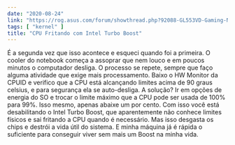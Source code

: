 ```yaml
---
date: "2020-08-24"
link: "https://rog.asus.com/forum/showthread.php?92088-GL553VD-Gaming-Normal-CPU-Temperature-Range&s=b1f7689c0bb3092110ec06ad4fe25684"
tags: [ "kernel" ]
title: "CPU Fritando com Intel Turbo Boost"
---
```

É a segunda vez que isso acontece e esqueci quando foi a primeira. O cooler do notebook começa a assoprar que nem louco e em poucos minutos o computador desliga. O processo se repete, sempre que faço alguma atividade que exige mais processamento. Baixo o HW Monitor da CPUID e verifico que a CPU está alcançando limites acima de 90 graus celsius, e para segurança ela se auto-desliga. A solução? Ir em opções de energia do SO e trocar o limite máximo que a CPU pode ser usada de 100% para 99%. Isso mesmo, apenas abaixe um por cento. Com isso você está desabilitando o Intel Turbo Boost, que aparentemente não conhece limites físicos e sai fritando a CPU quando é necessário. Mas isso desgasta os chips e destrói a vida útil do sistema. E minha máquina já é rápida o suficiente para conseguir viver sem mais um Boost na minha vida.
